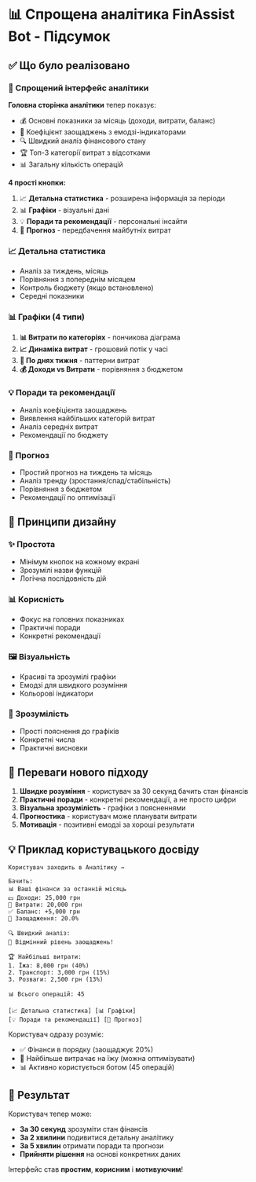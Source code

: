 # 📊 Спрощена аналітика FinAssist Bot - Підсумок

## ✅ Що було реалізовано

### 🎯 Спрощений інтерфейс аналітики

**Головна сторінка аналітики** тепер показує:

- 💰 Основні показники за місяць (доходи, витрати, баланс)
- 💾 Коефіцієнт заощаджень з емодзі-індикаторами
- 🔍 Швидкий аналіз фінансового стану
- 🏆 Топ-3 категорії витрат з відсотками
- 📊 Загальну кількість операцій

**4 прості кнопки:**

1. 📈 **Детальна статистика** - розширена інформація за періоди
2. 📊 **Графіки** - візуальні дані
3. 💡 **Поради та рекомендації** - персональні інсайти
4. 🔮 **Прогноз** - передбачення майбутніх витрат

### 📈 Детальна статистика

- Аналіз за тиждень, місяць
- Порівняння з попереднім місяцем
- Контроль бюджету (якщо встановлено)
- Середні показники

### 📊 Графіки (4 типи)

1. **📊 Витрати по категоріях** - пончикова діаграма
2. **📈 Динаміка витрат** - грошовий потік у часі
3. **📅 По днях тижня** - паттерни витрат
4. **💰 Доходи vs Витрати** - порівняння з бюджетом

### 💡 Поради та рекомендації

- Аналіз коефіцієнта заощаджень
- Виявлення найбільших категорій витрат
- Аналіз середніх витрат
- Рекомендації по бюджету

### 🔮 Прогноз

- Простий прогноз на тиждень та місяць
- Аналіз тренду (зростання/спад/стабільність)
- Порівняння з бюджетом
- Рекомендації по оптимізації

## 🎨 Принципи дизайну

### ✨ Простота

- Мінімум кнопок на кожному екрані
- Зрозумілі назви функцій
- Логічна послідовність дій

### 📊 Корисність

- Фокус на головних показниках
- Практичні поради
- Конкретні рекомендації

### 🖼️ Візуальність

- Красиві та зрозумілі графіки
- Емодзі для швидкого розуміння
- Кольорові індикатори

### 💬 Зрозумілість

- Прості пояснення до графіків
- Конкретні числа
- Практичні висновки

## 🚀 Переваги нового підходу

1. **Швидке розуміння** - користувач за 30 секунд бачить стан фінансів
2. **Практичні поради** - конкретні рекомендації, а не просто цифри
3. **Візуальна зрозумілість** - графіки з поясненнями
4. **Прогностика** - користувач може планувати витрати
5. **Мотивація** - позитивні емодзі за хороші результати

## 💡 Приклад користувацького досвіду

```
Користувач заходить в Аналітику →

Бачить:
📊 Ваші фінанси за останній місяць
💵 Доходи: 25,000 грн
💸 Витрати: 20,000 грн
✅ Баланс: +5,000 грн
💾 Заощадження: 20.0%

🔍 Швидкий аналіз:
🎉 Відмінний рівень заощаджень!

🏆 Найбільші витрати:
1. Їжа: 8,000 грн (40%)
2. Транспорт: 3,000 грн (15%)
3. Розваги: 2,500 грн (13%)

📊 Всього операцій: 45

[📈 Детальна статистика] [📊 Графіки]
[💡 Поради та рекомендації] [🔮 Прогноз]
```

Користувач одразу розуміє:

- ✅ Фінанси в порядку (заощаджує 20%)
- 🎯 Найбільше витрачає на їжу (можна оптимізувати)
- 📊 Активно користується ботом (45 операцій)

## 🎯 Результат

Користувач тепер може:

- **За 30 секунд** зрозуміти стан фінансів
- **За 2 хвилини** подивитися детальну аналітику
- **За 5 хвилин** отримати поради та прогнози
- **Прийняти рішення** на основі конкретних даних

Інтерфейс став **простим**, **корисним** і **мотивуючим**!
